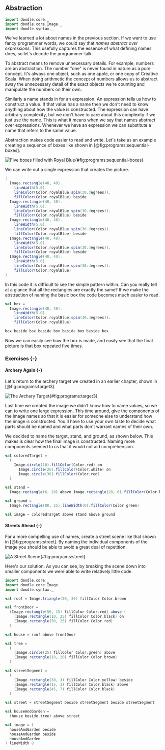 ## Abstraction

```scala mdoc:invisible
import doodle.core._
import doodle.core.Image._
import doodle.syntax._
```

We've learned a lot about names in the previous section.
If we want to use fancy programmer words, we could say that *names abstract over expressions*.
This usefully captures the essence of what defining names does, so let's decode the programmer-talk.

To abstract means to remove unnecessary details.
For example, numbers are an abstraction.
The number "one" is never found in nature as a pure concept.
It's always one object, such as one apple, or one copy of Creative Scala.
When doing arithmetic the concept of numbers allows us to abstract away the unnecessary detail of the exact objects we're counting and manipulate the numbers on their own.

Similarly a name stands in for an expression.
An expression tells us how to construct a value.
If that value has a name then we don't need to know anything about how the value is constructed.
The expression can have arbitrary complexity, but we don't have to care about this complexity if we just use the name.
This is what it means when we say that names abstract over expressions.
Whenever we have an expression we can substitute a name that refers to the same value.

Abstraction makes code easier to read and write.
Let's take as an example creating a sequence of boxes like shown in [@fig:programs:sequential-boxes].

![Five boxes filled with Royal Blue](./src/pages/programs/sequential-boxes.pdf+svg){#fig:programs:sequential-boxes}

We can write out a single expression that creates the picture.

```scala mdoc:silent
(
  Image.rectangle(40, 40).
    lineWidth(5.0).
    lineColor(Color.royalBlue.spin(30.degrees)).
    fillColor(Color.royalBlue) beside
  Image.rectangle(40, 40).
    lineWidth(5.0).
    lineColor(Color.royalBlue.spin(30.degrees)).
    fillColor(Color.royalBlue) beside
  Image.rectangle(40, 40).
    lineWidth(5.0).
    lineColor(Color.royalBlue.spin(30.degrees)).
    fillColor(Color.royalBlue) beside
  Image.rectangle(40, 40).
    lineWidth(5.0).
    lineColor(Color.royalBlue.spin(30.degrees)).
    fillColor(Color.royalBlue) beside
  Image.rectangle(40, 40).
    lineWidth(5.0).
    lineColor(Color.royalBlue.spin(30.degrees)).
    fillColor(Color.royalBlue)
)
```

In this code it is difficult to see the simple pattern within.
Can you really tell at a glance that all the rectangles are exactly the same?
If we make the abstraction of naming the basic box the code becomes much easier to read.

```scala mdoc:silent
val box =
  Image.rectangle(40, 40).
    lineWidth(5.0).
    lineColor(Color.royalBlue.spin(30.degrees)).
    fillColor(Color.royalBlue)

box beside box beside box beside box beside box
```

Now we can easily see how the box is made, and easily see that the final picture is that box repeated five times.


### Exercises {-}

#### Archery Again {-}

Let's return to the archery target we created in an earlier chapter, shown in [@fig:programs:target3].

![The Archery Target](./src/pages/programs/target3.pdf+svg){#fig:programs:target3}

Last time we created the image we didn't know how to name values, so we can to write one large expression.
This time around, give the components of the image names so that it is easier for someone else to understand how the image is constructed.
You'll have to use your own taste to decide what parts should be named and what parts don't warrant names of their own.

<div class="solution">
We decided to name the target, stand, and ground, as shown below.
This makes is clear how the final image is constructed.
Naming more components seemed to us that it would not aid comprehension.

```scala mdoc:silent
val coloredTarget =
  (
    Image.circle(10).fillColor(Color.red) on
      Image.circle(20).fillColor(Color.white) on
      Image.circle(30).fillColor(Color.red)
  )

val stand =
  Image.rectangle(6, 20) above Image.rectangle(20, 6).fillColor(Color.brown)

val ground =
  Image.rectangle(80, 25).lineWidth(0).fillColor(Color.green)

val image = coloredTarget above stand above ground
```
</div>


#### Streets Ahead {-}

For a more compelling use of names, create a street scene like that shown in [@fig:programs:street].
By naming the individual components of the image you should be able to avoid a great deal of repetition.

![A Street Scene](./src/pages/programs/street.pdf+svg){#fig:programs:street}

<div class="solution">
Here's our solution.
As you can see, by breaking the scene down into smaller components we were able to write relatively little code.

```scala mdoc:reset:invisible
import doodle.core._
import doodle.core.Image._
import doodle.syntax._
```
```scala mdoc:silent
val roof = Image.triangle(50, 30) fillColor Color.brown

val frontDoor =
  (Image.rectangle(50, 15) fillColor Color.red) above (
    (Image.rectangle(10, 25) fillColor Color.black) on
    (Image.rectangle(50, 25) fillColor Color.red)
  )

val house = roof above frontDoor

val tree =
  (
    (Image.circle(25) fillColor Color.green) above
    (Image.rectangle(10, 20) fillColor Color.brown)
  )

val streetSegment =
  (
    (Image.rectangle(30, 3) fillColor Color.yellow) beside
    (Image.rectangle(15, 3) fillColor Color.black) above
    (Image.rectangle(45, 7) fillColor Color.black)
  )

val street = streetSegment beside streetSegment beside streetSegment

val houseAndGarden =
  (house beside tree) above street

val image = (
  houseAndGarden beside
  houseAndGarden beside
  houseAndGarden
) lineWidth 0
```
</div>
